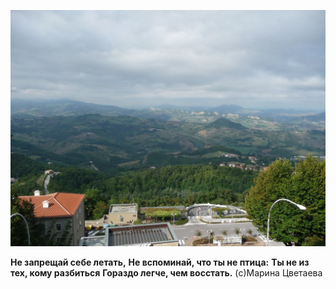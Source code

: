 ![](P1050481.jpg)

**Не запрещай себе летать,** 
**Не вспоминай, что ты не птица:** 
**Ты не из тех, кому разбиться** 
**Гораздо легче, чем восстать.**
(c)Марина Цветаева
